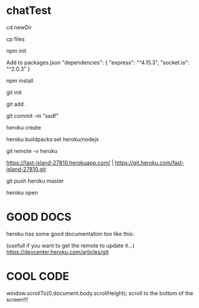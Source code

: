 # chatTest




cd newDir

cp files

npm init

Add to packages.json
"dependencies": {
   "express": "^4.15.3",
   "socket.io": "^2.0.3"
 }


npm install

git init

git add .

git commit -m "sadf"

heroku create


heroku buildpacks:set heroku/nodejs

git remote -v
heroku 

https://fast-island-27810.herokuapp.com/ | https://git.heroku.com/fast-island-27810.git


git push heroku master

heroku open




# GOOD DOCS

heroku has some good documentation too
like this:

(usefull if you want to get the remote to update it...)
https://devcenter.heroku.com/articles/git



# COOL CODE

window.scrollTo(0,document.body.scrollHeight);
scroll to the bottom of the screen!!!
